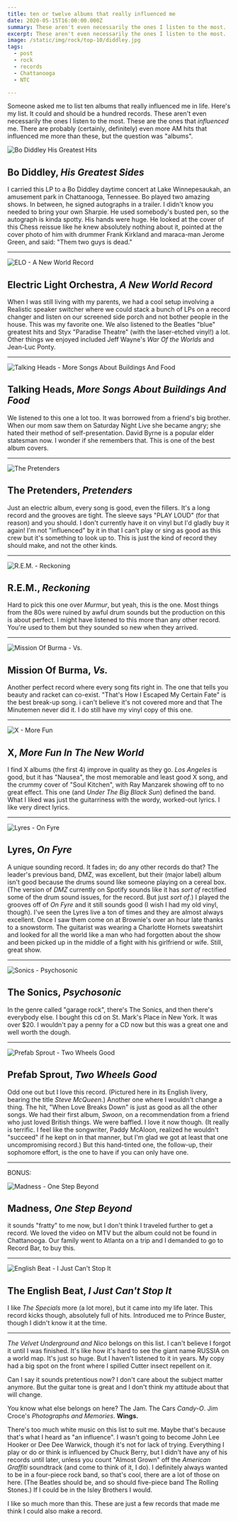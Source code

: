 ```yaml
---
title: ten or twelve albums that really influenced me
date: 2020-05-15T16:00:00.000Z
summary: These aren't even necessarily the ones I listen to the most.  These are the ones that "influenced" me.
excerpt: These aren't even necessarily the ones I listen to the most.  These are the ones that "influenced" me.
image: /static/img/rock/top-10/diddley.jpg
tags:
  - post
  - rock
  - records
  - Chattanooga
  - NTC

---
```


Someone asked me to list ten albums that really influenced me in life. Here's my list. It could and should be a hundred records. These aren't even necessarily the ones I listen to the most. These are the ones that _influenced_ me. There are probably (certainly, definitely) even more AM hits that influenced me more than these, but the question was "albums".


![Bo Diddley His Greatest Hits](/static/img/rock/top-10/diddley.jpg "Bo Diddley His Greatest Hits")

## Bo Diddley, _His Greatest Sides_

I carried this LP to a Bo Diddley daytime concert at Lake Winnepesaukah, an amusement park in Chattanooga, Tennessee.
Bo played two amazing shows. In between, he signed autographs in a trailer. I didn't know you needed to bring your own Sharpie. He used somebody's busted pen, so the autograph is kinda spotty. His hands were huge. He looked at the cover of this Chess reissue like he knew absolutely nothing about it, pointed at the cover photo of him with drummer Frank Kirkland and maraca-man Jerome Green, and said: "Them two guys is dead."

---

![ELO - A New World Record](/static/img/rock/top-10/a-new-world-record.jpg "ELO - A New World Record")

## Electric Light Orchestra, _A New World Record_

When I was still living with my parents, we had a cool setup involving a Realistic speaker switcher where we could stack a bunch of LPs on a record changer and listen on our screened side porch and not bother people in the house. This was my favorite one. We also listened to the Beatles "blue" greatest hits and Styx "Paradise Theatre" (with the laser-etched vinyl!) a lot. Other things we enjoyed included Jeff Wayne's _War Of the Worlds_ and Jean-Luc Ponty.

---

![Talking Heads - More Songs About Buildings And Food](/static/img/rock/top-10/more-songs.jpg "Talking Heads - More Songs About Buildings And Food")

## Talking Heads, _More Songs About Buildings And Food_

We listened to this one a lot too. It was borrowed from a friend's big brother. When our mom saw them on Saturday Night Live she became angry; she hated their method of self-presentation. David Byrne is a popular elder statesman now. I wonder if she remembers that. This is one of the best album covers.

---

![The Pretenders](/static/img/rock/top-10/pretenders.jpg "The Pretenders")

## The Pretenders, _Pretenders_

Just an electric album, every song is good, even the fillers. It's a long record and the grooves are tight. The sleeve says "PLAY LOUD" (for that reason) and you should. I don't currently have it on vinyl but I'd gladly buy it again! I'm not "influenced" by it in that I can't play or sing as good as this crew but it's something to look up to. This is just the kind of record they should make, and not the other kinds.

---

![R.E.M. - Reckoning](/static/img/rock/top-10/rem-reckoning.jpg "R.E.M. - Reckoning")

## R.E.M., _Reckoning_

Hard to pick this one over _Murmur_, but yeah, this is the one. Most things from the 80s were ruined by awful drum sounds but the production on this is about perfect. I might have listened to this more than any other record. You're used to them but they sounded so new when they arrived.

---

![Mission Of Burma - Vs.](/static/img/rock/top-10/mob-vs.jpg "Mission Of Burma - Vs.")

##  Mission Of Burma, _Vs._

Another perfect record where every song fits right in. The one that tells you beauty and racket can co-exist. "That's How I Escaped My Certain Fate" is the best break-up song. i can't believe it's not covered more and that The Minutemen never did it. I do still have my vinyl copy of this one.

---

![X - More Fun](/static/img/rock/top-10/x-more-fun.jpg "X - More Fun")

## X, _More Fun In The New World_

I find X albums (the first 4) improve in quality as they go. _Los Angeles_ is good, but it has "Nausea", the most memorable and least good X song, and the crummy cover of "Soul Kitchen", with Ray Manzarek showing off to no great effect. This one (and _Under The Big Black Sun_) defined the band. What I liked was just the guitarriness with the  wordy, worked-out lyrics. I like very direct lyrics.

---

![Lyres - On Fyre](/static/img/rock/top-10/on-fyre.jpg "Lyres - On Fyre")

## Lyres, _On Fyre_

A unique sounding record. It fades in; do any other records do that? The leader's previous band, DMZ, was excellent, but their (major label) album isn't good because the drums sound like someone playing on a cereal box. (The version of _DMZ_ currently on Spotify sounds like it has _sort of_ rectified some of the drum sound issues, for the record. But just _sort of_.) I played the grooves off of _On Fyre_ and it still sounds good (I wish I had my old vinyl, though). I've seen the Lyres live a ton of times and they are almost always excellent. Once I saw them come on at Brownie's over an hour late thanks to a snowstorm. The guitarist was wearing a Charlotte Hornets sweatshirt and looked for all the world like a man who had forgotten about the show and been picked up in the middle of a fight with his girlfriend or wife. Still, great show.

---

![Sonics - Psychosonic](/static/img/rock/top-10/psychosonic.jpg "Sonics - Psychosonic")

## The Sonics, _Psychosonic_ 

In the genre called "garage rock", there's The Sonics, and then there's everybody else. I bought this cd on St. Mark's Place in New York. It was over $20. I wouldn't pay a penny for a CD now but this was a great one and well worth the dough.

---

![Prefab Sprout - Two Wheels Good](/static/img/rock/top-10/two-wheels-good.jpg "Prefab Sprout - Two Wheels Good")

## Prefab Sprout, _Two Wheels Good_

Odd one out but I love this record. (Pictured here in its English livery, bearing the title _Steve McQueen_.) Another one where I wouldn't change a thing. The hit, "When Love Breaks Down" is just as good as all the other songs. We had their first album, _Swoon_, on a recommendation from a friend who just loved British things. We were baffled. I love it now though. (It really is terrific. I feel like the songwriter, Paddy McAloon, realized he wouldn't "succeed" if he kept on in that manner, but I'm glad we got at least that one uncompromising record.) But this hand-tinted one, the follow-up, their sophomore effort, is the one to have if you can only have one.

---

BONUS:

![Madness - One Step Beyond](/static/img/rock/top-10/one-step-beyond.jpg "Madness - One Step Beyond")

## Madness, _One Step Beyond_

it sounds "fratty" to me now, but I don't think I traveled further to get a record. We loved the video on MTV but the album could not be found in Chattanooga. Our family went to Atlanta on a trip and I demanded to go to Record Bar, to buy this.

---

![English Beat - I Just Can't Stop It](/static/img/rock/top-10/just-cant-stop-it.webp "English Beat - I Just Can't Stop Its")

## The English Beat, _I Just Can't Stop It_

I like _The Specials_ more (a lot more), but it came into my life later. This record kicks though, absolutely full of hits. Introduced me to Prince Buster, though I didn't know it at the time.

---

_The Velvet Underground and Nico_ belongs on this list. I can't believe I forgot it until I was finished. It's like how it's hard to see the giant name RUSSIA on a world map. It's just so huge. But I haven't listened to it in years. My copy had a big spot on the front where I spilled Cutter insect repellent on it.

Can I say it sounds pretentious now? I don't care about the subject matter anymore. But the guitar tone is great and I don't think my attitude about that will change.

You know what else belongs on here? The Jam. The Cars _Candy-O_. Jim Croce's _Photographs and Memories_. **Wings.**

There's too much white music on this list to suit me. Maybe that's because that's what I heard as "an influence". I wasn't going to become John Lee Hooker or Dee Dee Warwick, though it's not for lack of trying. Everything I play or do or think is influenced by Chuck Berry, but I didn't have any of his records until later, unless you count "Almost Grown" off the _American Graffiti_ soundtrack (and come to think of it, I do). I definitely always wanted to be in a four-piece rock band, so that's cool, there are a lot of those on here. (The Beatles should be, and so should five-piece band The Rolling Stones.) If I could be in the Isley Brothers I would. 

I like so much more than this. These are just a few records that made me think I could also make a record.